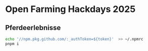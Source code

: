 # Open Farming Hackdays 2025
## Pferdeerlebnisse 


```bash 
echo '//npm.pkg.github.com/:_authToken=${token}'  >> ~/.npmrc
pnpm i 
```